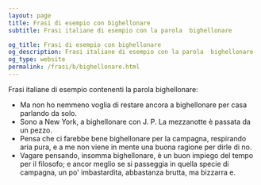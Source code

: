 ```yaml
---
layout: page
title: Frasi di esempio con bighellonare 
subtitle: Frasi italiane di esempio con la parola  bighellonare

og_title: Frasi di esempio con bighellonare 
og_description: Frasi italiane di esempio con la parola  bighellonare
og_type: website
permalink: /frasi/b/bighellonare.html
---
```


Frasi italiane di esempio contenenti la parola bighellonare:


- Ma non ho nemmeno voglia di restare ancora a bighellonare per casa parlando da solo.
- Sono a New York, a bighellonare con J. P. La mezzanotte è passata da un pezzo.
- Pensa che ci farebbe bene bighellonare per la campagna, respirando aria pura, e a me non viene in mente una buona ragione per dirle di no.
- Vagare pensando, insomma bighellonare, è un buon impiego del tempo per il filosofo; e ancor meglio se si passeggia in quella specie di campagna, un po' imbastardita, abbastanza brutta, ma bizzarra e.
